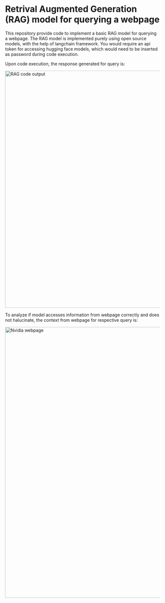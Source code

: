 # Retrival Augmented Generation (RAG) model for querying a webpage

This repository provide code to implement a basic RAG model for querying a webpage. The RAG model is implemented purely using open source models, with the help of langchain framework. You would require an api token for accessing hugging face models, which would need to be inserted as password during code execution.


Upon code execution, the response generated for query is:

<img width="769" alt="RAG code output" src="https://github.com/VIJVIV/RAG_Webpage/assets/146338220/18989f0e-d99d-4f7c-b810-22c017214089">



To analyze if model accesses information from webpage correctly and does not halucinate, the context from webpage for respective query is:

<img width="878" alt="Nvidia webpage" src="https://github.com/VIJVIV/RAG_Webpage/assets/146338220/825424a0-a363-4040-a030-fc6e4312c9c3">

